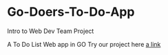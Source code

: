 # Go-Doers-To-Do-App
Intro to Web Dev Team Project

A To Do List Web app in GO
Try our project here [a link](http://todolist-1292.appspot.com/)
